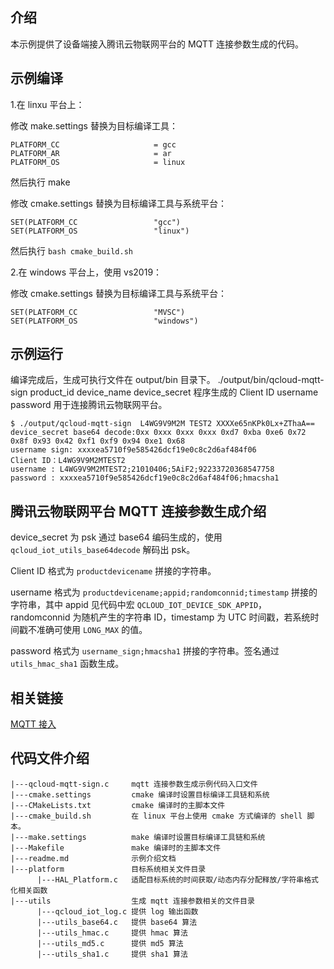 ## 介绍
本示例提供了设备端接入腾讯云物联网平台的 MQTT 连接参数生成的代码。

## 示例编译
1.在 linxu 平台上：

修改 make.settings 替换为目标编译工具：
```
PLATFORM_CC                 	= gcc
PLATFORM_AR                 	= ar
PLATFORM_OS                     = linux
```
然后执行 make

修改 cmake.settings 替换为目标编译工具与系统平台：
```
SET(PLATFORM_CC                 "gcc")
SET(PLATFORM_OS                 "linux")
```
然后执行 `bash cmake_build.sh`

2.在 windows 平台上，使用 vs2019：

修改 cmake.settings 替换为目标编译工具与系统平台：
```
SET(PLATFORM_CC                 "MVSC")
SET(PLATFORM_OS                 "windows")
```

## 示例运行
编译完成后，生成可执行文件在 output/bin 目录下。
./output/bin/qcloud-mqtt-sign product_id device_name device_secret
程序生成的 Client ID username password 用于连接腾讯云物联网平台。
```
$ ./output/qcloud-mqtt-sign  L4WG9V9M2M TEST2 XXXXe65nKPk0Lx+ZThaA==
device_secret base64 decode:0xx 0xxx 0xxx 0xxx 0xd7 0xba 0xe6 0x72 0x8f 0x93 0x42 0xf1 0xf9 0x94 0xe1 0x68
username sign: xxxxea5710f9e585426dcf19e0c8c2d6af484f06
Client ID：L4WG9V9M2MTEST2
username : L4WG9V9M2MTEST2;21010406;5AiF2;92233720368547758
password : xxxxea5710f9e585426dcf19e0c8c2d6af484f06;hmacsha1
```

## 腾讯云物联网平台 MQTT 连接参数生成介绍

device_secret 为 psk 通过 base64 编码生成的，使用 `qcloud_iot_utils_base64decode` 解码出 psk。

Client ID 格式为 `productdevicename` 拼接的字符串。

username 格式为  `productdevicename;appid;randomconnid;timestamp` 拼接的字符串，其中 appid 见代码中宏 `QCLOUD_IOT_DEVICE_SDK_APPID`，randomconnid 为随机产生的字符串 ID，timestamp 为 UTC 时间戳，若系统时间戳不准确可使用 `LONG_MAX` 的值。

password 格式为 `username_sign;hmacsha1` 拼接的字符串。签名通过 `utils_hmac_sha1` 函数生成。

## 相关链接

[MQTT 接入](https://cloud.tencent.com/document/product/634/32546)

## 代码文件介绍
```
|---qcloud-mqtt-sign.c     mqtt 连接参数生成示例代码入口文件
|---cmake.settings         cmake 编译时设置目标编译工具链和系统
|---CMakeLists.txt         cmake 编译时的主脚本文件
|---cmake_build.sh         在 linux 平台上使用 cmake 方式编译的 shell 脚本。
|---make.settings          make 编译时设置目标编译工具链和系统
|---Makefile               make 编译时的主脚本文件
|---readme.md              示例介绍文档
|---platform               目标系统相关文件目录
      |---HAL_Platform.c   适配目标系统的时间获取/动态内存分配释放/字符串格式化相关函数
|---utils                  生成 mqtt 连接参数相关的文件目录
      |---qcloud_iot_log.c 提供 log 输出函数
      |---utils_base64.c   提供 base64 算法
      |---utils_hmac.c     提供 hmac 算法
      |---utils_md5.c      提供 md5 算法
      |---utils_sha1.c     提供 sha1 算法
```
